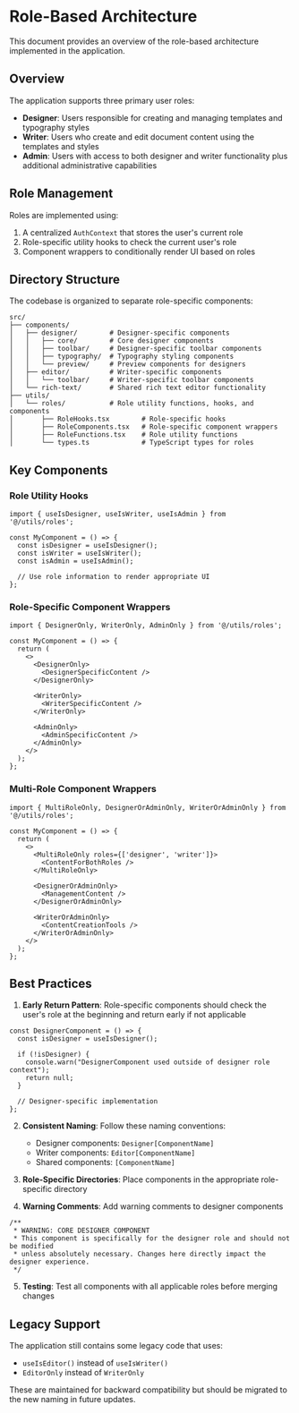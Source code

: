 
# Role-Based Architecture

This document provides an overview of the role-based architecture implemented in the application.

## Overview

The application supports three primary user roles:

- **Designer**: Users responsible for creating and managing templates and typography styles
- **Writer**: Users who create and edit document content using the templates and styles
- **Admin**: Users with access to both designer and writer functionality plus additional administrative capabilities

## Role Management

Roles are implemented using:

1. A centralized `AuthContext` that stores the user's current role
2. Role-specific utility hooks to check the current user's role
3. Component wrappers to conditionally render UI based on roles

## Directory Structure

The codebase is organized to separate role-specific components:

```
src/
├── components/
│   ├── designer/        # Designer-specific components
│   │   ├── core/        # Core designer components
│   │   ├── toolbar/     # Designer-specific toolbar components
│   │   ├── typography/  # Typography styling components
│   │   └── preview/     # Preview components for designers
│   ├── editor/          # Writer-specific components
│   │   └── toolbar/     # Writer-specific toolbar components
│   └── rich-text/       # Shared rich text editor functionality
├── utils/
│   └── roles/           # Role utility functions, hooks, and components
│       ├── RoleHooks.tsx        # Role-specific hooks
│       ├── RoleComponents.tsx   # Role-specific component wrappers
│       ├── RoleFunctions.tsx    # Role utility functions
│       └── types.ts             # TypeScript types for roles
```

## Key Components

### Role Utility Hooks

```tsx
import { useIsDesigner, useIsWriter, useIsAdmin } from '@/utils/roles';

const MyComponent = () => {
  const isDesigner = useIsDesigner();
  const isWriter = useIsWriter();
  const isAdmin = useIsAdmin();
  
  // Use role information to render appropriate UI
};
```

### Role-Specific Component Wrappers

```tsx
import { DesignerOnly, WriterOnly, AdminOnly } from '@/utils/roles';

const MyComponent = () => {
  return (
    <>
      <DesignerOnly>
        <DesignerSpecificContent />
      </DesignerOnly>
      
      <WriterOnly>
        <WriterSpecificContent />
      </WriterOnly>
      
      <AdminOnly>
        <AdminSpecificContent />
      </AdminOnly>
    </>
  );
};
```

### Multi-Role Component Wrappers

```tsx
import { MultiRoleOnly, DesignerOrAdminOnly, WriterOrAdminOnly } from '@/utils/roles';

const MyComponent = () => {
  return (
    <>
      <MultiRoleOnly roles={['designer', 'writer']}>
        <ContentForBothRoles />
      </MultiRoleOnly>
      
      <DesignerOrAdminOnly>
        <ManagementContent />
      </DesignerOrAdminOnly>
      
      <WriterOrAdminOnly>
        <ContentCreationTools />
      </WriterOrAdminOnly>
    </>
  );
};
```

## Best Practices

1. **Early Return Pattern**: Role-specific components should check the user's role at the beginning and return early if not applicable

```tsx
const DesignerComponent = () => {
  const isDesigner = useIsDesigner();
  
  if (!isDesigner) {
    console.warn("DesignerComponent used outside of designer role context");
    return null;
  }
  
  // Designer-specific implementation
};
```

2. **Consistent Naming**: Follow these naming conventions:
   - Designer components: `Designer[ComponentName]`
   - Writer components: `Editor[ComponentName]`
   - Shared components: `[ComponentName]`

3. **Role-Specific Directories**: Place components in the appropriate role-specific directory

4. **Warning Comments**: Add warning comments to designer components

```tsx
/**
 * WARNING: CORE DESIGNER COMPONENT
 * This component is specifically for the designer role and should not be modified
 * unless absolutely necessary. Changes here directly impact the designer experience.
 */
```

5. **Testing**: Test all components with all applicable roles before merging changes

## Legacy Support

The application still contains some legacy code that uses:
- `useIsEditor()` instead of `useIsWriter()`
- `EditorOnly` instead of `WriterOnly`

These are maintained for backward compatibility but should be migrated to the new naming in future updates.
